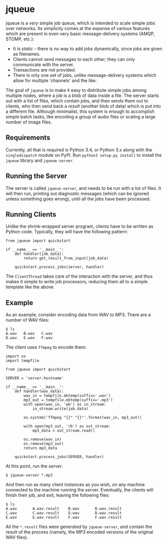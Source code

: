 # jqueue

jqueue is a *very* simple job queue, which is intended to scale simple jobs
over networks. Its simplicity comes at the expense of various features which
are present in even very basic message-delivery systems (AMQP, STOMP, etc.):

 - It is *static* - there is no way to add jobs dynamically, since jobs are 
   given as filenames.
 - Clients cannot send messages to each other; they can only communicate with
   the server.
 - Transactions are not provided.
 - There is only one set of jobs, unlike message-delivery systems which allow
   for multiple 'channels' and the like.

The goal of `jqueue` is to make it easy to distribute simple jobs among
multiple nodes, where a *job* is a blob of data inside a file. The server
starts out with a list of files, which contain jobs, and then sends them
out to clients, who then send back a *result* (another blob of data) which
is put into a different file. Although minimalist, this system is enough
to accomplish simple batch tasks, like encoding a group of audio files or
scaling a large number of image files.

## Requirements

Currently, all that is required is Python 3.4, or Python 3.x along with the
`singledispatch` module on PyPI. Run `python3 setup.py install` to install
the `jqueue` library and `jqueue-server`.

## Running the Server

The server is called `jqueue-server`, and needs to be run with a list of
files. It will then run, printing out diagnostic messages (which can be
ignored unless something goes wrong), until all the jobs have been processed.

## Running Clients

Unlike the shrink-wrapped server program, clients have to be written as Python
code. Typically, they will have the following pattern:

    from jqueue import quickstart

    if __name__ == '__main__':
        def handler(job_data):
            return get_result_from_input(job_data)

        quickstart.process_jobs(server, handler)

The `ClientThread` takes care of the interaction with the server, and thus
makes it simple to write job processors, reducing them all to a simple
template like the above.

## Example

As an example, consider encoding data from WAV to MP3. There are a number of
WAV files:

    $ ls
    A.wav   B.wav   C.wav
    D.wav   E.wav   F.wav

The client uses ``ffmpeg`` to encode them:

    import os
    import tempfile

    from jqueue import quickstart

    SERVER = 'server.hostname'

    if __name__ == '__main__':
        def handler(wav_data):
            wav_in = tempfile.mktemp(suffix='.wav')
            mp3_out = tempfile.mktemp(suffix='.mp3')
            with open(wav_in, 'wb') as in_stream:
                in_stream.write(job.data)

            os.system('ffmpeg "{}" "{}"'.format(wav_in, mp3_out))

            with open(mp3_out, 'rb') as out_stream:
                mp3_data = out_stream.read()

            os.remove(wav_in)
            os.remove(mp3_out)
            return mp3_data

        quickstart.process_jobs(SERVER, handler)

At this point, run the server:

    $ jqueue-server *.mp3

And then run as many client instances as you wish, on any machine connected
to the machine running the server. Eventually, the clients will finish their
job, and exit, leaving the following files:

    $ ls
    A.wav       A.wav.result    B.wav       B.wav.result
    C.wav       C.wav.result    D.wav       D.wav.result
    E.wav       E.wav.result    F.wav       F.wav.result

All the `*.result` files were generated by `jqueue-server`, and contain the
result of the process (namely, the MP3 encoded versions of the original WAV
files).
